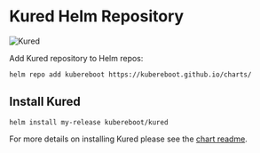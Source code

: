 # Kured Helm Repository

![Kured](https://raw.githubusercontent.com/kubereboot/kured/main/img/logo.png)

Add Kured repository to Helm repos:

```console
helm repo add kubereboot https://kubereboot.github.io/charts/
```

## Install Kured

```console
helm install my-release kubereboot/kured
```

For more details on installing Kured please see the [chart readme](https://github.com/kubereboot/charts/tree/main/charts/kured).
